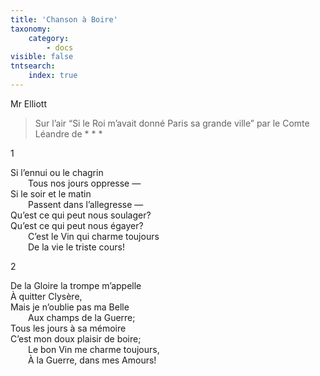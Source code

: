 ```yaml
---
title: 'Chanson à Boire'
taxonomy:
    category:
        - docs
visible: false
tntsearch:
    index: true
---
```


<div class="author">Mr Elliott</div>

> Sur l’air “Si le Roi m’avait donné Paris sa grande ville” par le Comte Léandre de &#42; &#42; &#42;

1

Si l’ennui ou le chagrin  
&emsp;&emsp;Tous nos jours oppresse —  
Si le soir et le matin  
&emsp;&emsp;Passent dans l’allegresse —  
Qu’est ce qui peut nous soulager?  
Qu’est ce qui peut nous égayer?  
&emsp;&emsp;C’est le Vin qui charme toujours  
&emsp;&emsp;De la vie le triste cours!

2

De la Gloire la trompe m’appelle  
À quitter Clysère,  
Mais je n’oublie pas ma Belle  
&emsp;&emsp;Aux champs de la Guerre;  
Tous les jours à sa mémoire  
C’est mon doux plaisir de boire;  
&emsp;&emsp;Le bon Vin me charme toujours,  
&emsp;&emsp;À la Guerre, dans mes Amours! 
